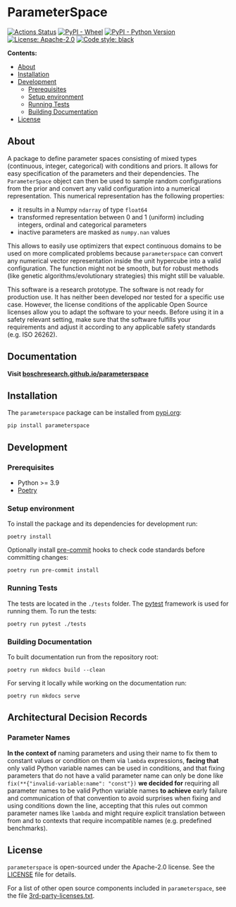 # ParameterSpace

[![Actions Status](https://github.com/boschresearch/parameterspace/workflows/ci-cd-pipeline/badge.svg)](https://github.com/boschresearch/parameterspace/actions)
[![PyPI - Wheel](https://img.shields.io/pypi/wheel/parameterspace)](https://pypi.org/project/parameterspace/)
[![PyPI - Python Version](https://img.shields.io/pypi/pyversions/parameterspace)](https://pypi.org/project/parameterspace/)
[![License: Apache-2.0](https://img.shields.io/github/license/boschresearch/parameterspace)](https://github.com/boschresearch/parameterspace/blob/main/LICENSE)
[![Code style: black](https://img.shields.io/badge/code%20style-black-000000.svg)](https://github.com/psf/black)

**Contents:**

- [About](#about)
- [Installation](#installation)
- [Development](#development)
  - [Prerequisites](#prerequisites)
  - [Setup environment](#setup-environment)
  - [Running Tests](#running-tests)
  - [Building Documentation](#building-documentation)
- [License](#license)

## About

A package to define parameter spaces consisting of mixed types (continuous, integer,
categorical) with conditions and priors. It allows for easy specification of the
parameters and their dependencies. The `ParameterSpace` object can then be used to
sample random configurations from the prior and convert any valid configuration
into a numerical representation. This numerical representation has the following
properties:

- it results in a Numpy `ndarray` of type `float64`
- transformed representation between 0 and 1 (uniform) including integers, ordinal and
  categorical parameters
- inactive parameters are masked as `numpy.nan` values

This allows to easily use optimizers that expect continuous domains to be used on more
complicated problems because `parameterspace` can convert any numerical vector
representation inside the unit hypercube into a valid configuration. The function might
not be smooth, but for robust methods (like genetic algorithms/evolutionary strategies)
this might still be valuable.

This software is a research prototype. The software is not ready for production use. It
has neither been developed nor tested for a specific use case. However, the license
conditions of the applicable Open Source licenses allow you to adapt the software to
your needs. Before using it in a safety relevant setting, make sure that the software
fulfills your requirements and adjust it according to any applicable safety standards
(e.g. ISO 26262).

## Documentation

**Visit [boschresearch.github.io/parameterspace](https://boschresearch.github.io/parameterspace/)**


## Installation

The `parameterspace` package can be installed from [pypi.org](https://pypi.org):

```
pip install parameterspace
```

## Development

### Prerequisites

- Python >= 3.9
- [Poetry](https://python-poetry.org/docs/#installation)

### Setup environment

To install the package and its dependencies for development run:

```
poetry install
```

Optionally install [pre-commit](https://pre-commit.com) hooks to check code standards
before committing changes:

```
poetry run pre-commit install
```

### Running Tests

The tests are located in the `./tests` folder. The [pytest](https://pytest.org)
framework is used for running them. To run the tests:

```
poetry run pytest ./tests
```

### Building Documentation

To built documentation run from the repository root:

```
poetry run mkdocs build --clean
```

For serving it locally while working on the documentation run:

```
poetry run mkdocs serve
```

## Architectural Decision Records

### Parameter Names

**In the context of** naming parameters and using their name to fix them to constant
values or condition on them via `lambda` expressions,
**facing that** only valid Python variable names can be used in conditions, and that
fixing parameters that do not have a valid parameter name can only be done like
`fix(**{"invalid-variable:name": "const"})`
**we decided for** requiring all parameter names to be valid Python variable names
**to achieve** early failure and communication of that convention to avoid surprises
when fixing and using conditions down the line, accepting that this rules out common
parameter names like `lambda` and might require explicit translation between from and to
contexts that require incompatible names (e.g. predefined benchmarks).

## License

`parameterspace` is open-sourced under the Apache-2.0 license. See the
[LICENSE](LICENSE) file for details.

For a list of other open source components included in `parameterspace`, see the file
[3rd-party-licenses.txt](3rd-party-licenses.txt).
